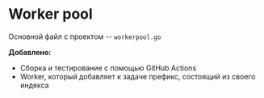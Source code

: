 # Worker pool
Основной файл с проектом -- `workerpool.go`

**Добавлено:**
- Сборка и тестирование с помощью GitHub Actions
- Worker, который добавляет к задаче префикс, состоящий из своего индекса
